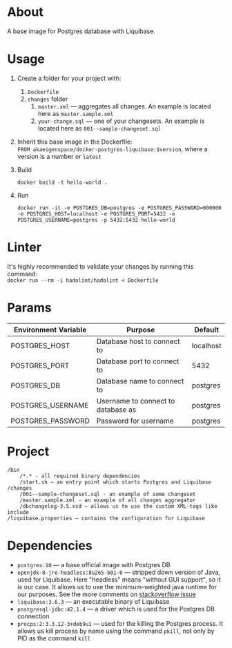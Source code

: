 # About

A base image for Postgres database with Liquibase.

# Usage

1. Create a folder for your project with:
    1. `Dockerfile`
    2. `changes` folder
        1. `master.xml` — aggregates all changes. An example is located here as `master.sample.xml`
        2. `your-change.sql` — one of your changesets. An example is located here as `001--sample-changeset.sql`

2. Inherit this base image in the Dockerfile:\
`FROM akaeigenspace/docker-postgres-liquibase:$version`, where a version is a number or `latest`

3. Build
    ```
    docker build -t hello-world .
    ```

4. Run
    ```
    docker run -it -e POSTGRES_DB=postgres -e POSTGRES_PASSWORD=000000 -e POSTGRES_HOST=localhost -e POSTGRES_PORT=5432 -e POSTGRES_USERNAME=postgres -p 5432:5432 hello-world
    ```

# Linter

It's highly recommended to validate your changes by running this command:\
`docker run --rm -i hadolint/hadolint < Dockerfile`

# Params

| Environment Variable | Purpose | Default |
|----------------------|---------|---------|
| POSTGRES_HOST | Database host to connect to | localhost |
| POSTGRES_PORT | Database port to connect to | 5432 |
| POSTGRES_DB | Database name to connect to | postgres |
| POSTGRES_USERNAME | Username to connect to database as | postgres |
| POSTGRES_PASSWORD | Password for username | postgres |

# Project 

```
/bin
    /*.* - all required binary dependencies
    /start.sh — an entry point which starts Postgres and Liquibase
/changes
    /001--sample-changeset.sql - an example of some changeset
    /master.sample.xml - an example of all changes aggregator 
    /dbchangelog-3.5.xsd — allows us to use the custom XML-tags like include
/liquibase.properties — contains the configuration for Liquibase
```

# Dependencies

* `postgres:10` — a base official image with Postgres DB
* `openjdk-8-jre-headless:8u265-b01-0` — stripped down version of Java, used for Liquibase.
Here "headless" means "without GUI support", so it is our case.
It allows us to use the minimum-weighted java runtime for our purposes.
See the more comments on [stackoverflow issue](https://stackoverflow.com/questions/24280872/difference-between-openjdk-6-jre-openjdk-6-jre-headless-openjdk-6-jre-lib)
* `liquibase:3.6.3` — an executable binary of Liquibase
* `postgresql-jdbc:42.1.4` — a driver which is used for the Postgres DB connection
* `procps:2:3.3.12-3+deb9u1` — used for the killing the Postgres process.
It allows us kill process by name using the command `pkill`, not only by PID 
as the command `kill`
